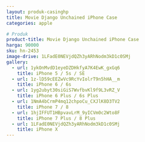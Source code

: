```yaml
---
layout: produk-casinghp
title: Movie Django Unchained iPhone Case
categories: apple

# Produk
product-title: Movie Django Unchained iPhone Case
harga: 90000
sku: hn-2453
image-drive: 1LFadE0NEVjdQZh3yARhNodm3kD1c0SMj
gallery:
  - url: 1ykOnMvdD1eyeDZDHkfyA7K4EwK_gxGq6
    title: iPhone 5 / 5s / SE
  - url: 1z-lD59cEEZwVc9RcYvIolrT9n5hHA__m
    title: iPhone 6 / 6s
  - url: 1yg2ubyt30siGiS7WvfbvKl9f9L3vRZ_V
    title: iPhone 6 Plus / 6s Plus
  - url: 1NmA4bCrmP4mq12chpoCu_CXJlK8D3TV2
    title: iPhone 7 / 8
  - url: 1hjIFFUT1HBpvavLrM_9yICVm0c2Wto8F
    title: iPhone 7 Plus / 8 Plus
  - url: 1LFadE0NEVjdQZh3yARhNodm3kD1c0SMj
    title: iPhone X
---
```

